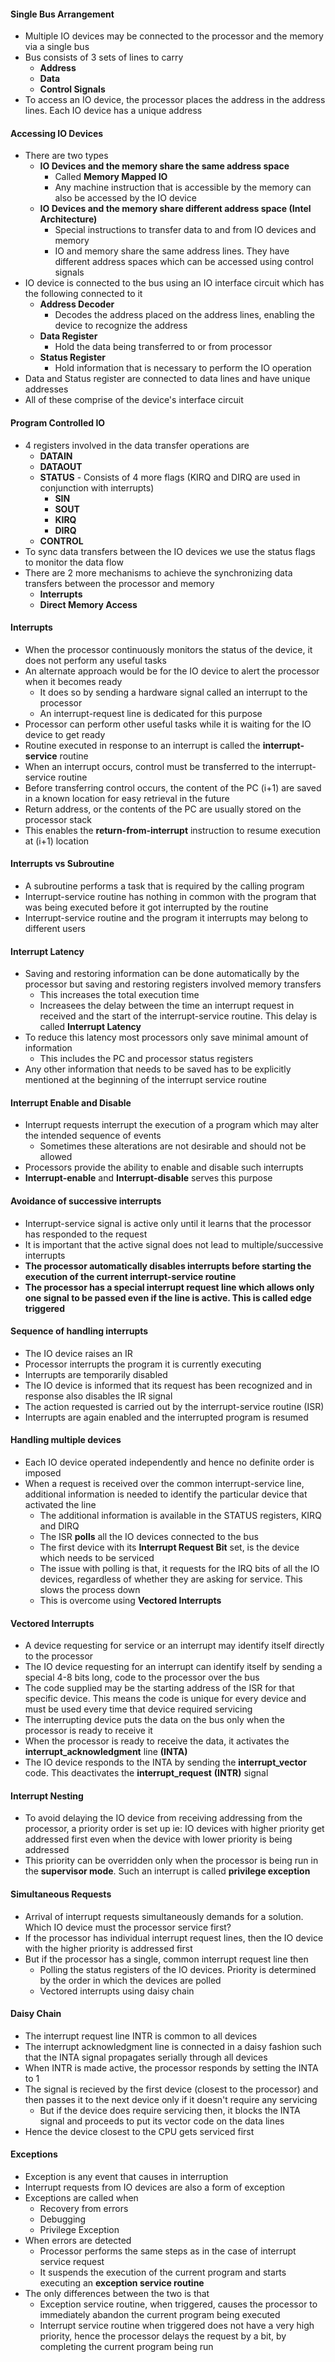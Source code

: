 #### Single Bus Arrangement 
* Multiple IO devices may be connected to the processor and the memory via a single bus 
* Bus consists of 3 sets of lines to carry 
	* **Address**
	* **Data**
	* **Control Signals**
* To access an IO device, the processor places the address in the address lines. Each IO device has a unique address

#### Accessing IO Devices
* There are two types 
	* **IO Devices and the memory share the same address space**
		* Called **Memory Mapped IO**
		* Any machine instruction that is accessible by the memory can also be accessed by the IO device
	* **IO Devices and the memory share different address space (Intel Architecture)**
		* Special instructions to transfer data to and from IO devices and memory
		* IO and memory share the same address lines. They have different address spaces which can be accessed using control signals
* IO device is connected to the bus using an IO interface circuit which has the following connected to it 
	* **Address Decoder** 
		* Decodes the address placed on the address lines, enabling the device to recognize the address
	* **Data Register**
		* Hold the data being transferred to or from processor 
	* **Status Register**
		* Hold information that is necessary to perform the IO operation
* Data and Status register are connected to data lines and have unique addresses
* All of these comprise of the device's interface circuit

#### Program Controlled IO
* 4 registers involved in the data transfer operations are 
	* **DATAIN**
	* **DATAOUT**
	* **STATUS** -  Consists of 4 more flags (KIRQ and DIRQ are used in conjunction with interrupts)
		* **SIN**
		* **SOUT**
		* **KIRQ**
		* **DIRQ**
	* **CONTROL**
* To sync data transfers between the IO devices we use the status flags to monitor the data flow
* There are 2 more mechanisms to achieve the synchronizing data transfers between the processor and memory 
	* **Interrupts**
	* **Direct Memory Access**

#### Interrupts 
* When the processor continuously monitors the status of the device, it does not perform any useful tasks
* An alternate approach would be for the IO device to alert the processor when it becomes ready 
	* It does so by sending a hardware signal called an interrupt to the processor 
	* An interrupt-request line is dedicated for this purpose
* Processor can perform other useful tasks while it is waiting for the IO device to get ready
* Routine executed in response to an interrupt is called the **interrupt-service** routine 
* When an interrupt occurs, control must be transferred to the interrupt-service routine 
* Before transferring control occurs, the content of the PC (i+1) are saved in a known location for easy retrieval in the future
* Return address, or the contents of the PC are usually stored on the processor stack
* This enables the **return-from-interrupt** instruction to resume execution at (i+1) location

#### Interrupts vs Subroutine
* A subroutine performs a task that is required by the calling program 
* Interrupt-service routine has nothing in common with the program that was being executed before it got interrupted by the routine
* Interrupt-service routine and the program it interrupts may belong to different users

#### Interrupt Latency 
* Saving and restoring information can be done automatically by the processor but saving and restoring registers involved memory transfers 
	* This increases the total execution time 
	* Increasees the delay between the time an interrupt request in received and the start of the interrupt-service routine. This delay is called **Interrupt Latency**
* To reduce this latency most processors only save minimal amount of information
	* This includes the PC and processor status registers
* Any other information that needs to be saved has to be explicitly mentioned at the beginning of the interrupt service routine

#### Interrupt Enable and Disable 
* Interrupt requests interrupt the execution of a program which may alter the intended sequence of events 
	* Sometimes these alterations are not desirable and should not be allowed 
* Processors provide the ability to enable and disable such interrupts 
* **Interrupt-enable** and **Interrupt-disable** serves this purpose

#### Avoidance of successive interrupts 
* Interrupt-service signal is active only until it learns that the processor has responded to the request
* It is important that the active signal does not lead to multiple/successive interrupts
* **The processor automatically disables interrupts before starting the execution of the current interrupt-service routine**
* **The processor has a special interrupt request line which allows only one signal to be passed even if the line is active. This is called edge triggered**

#### Sequence of handling interrupts
* The IO device raises an IR 
* Processor interrupts the program it is currently executing 
* Interrupts are temporarily disabled 
* The IO device is informed that its request has been recognized and in response also disables the IR signal
* The action requested is carried out by the interrupt-service routine (ISR)
* Interrupts are again enabled and the interrupted program is resumed 

#### Handling multiple devices 
* Each IO device operated independently and hence no definite order is imposed
* When a request is received over the common interrupt-service line, additional information is needed to identify the particular device that activated the line 
	* The additional information is available in the STATUS registers, KIRQ and DIRQ
	* The ISR **polls** all the IO devices connected to the bus 
	* The first device with its **Interrupt Request Bit** set, is the device which needs to be serviced 
	* The issue with polling is that, it requests for the IRQ bits of all the IO devices, regardless of whether they are asking for service. This slows the process down
	* This is overcome using **Vectored Interrupts**

#### Vectored Interrupts
* A device requesting for service or an interrupt may identify itself directly to the processor 
* The IO device requesting for an interrupt can identify itself by sending a special 4-8 bits long, code to the processor over the bus
* The code supplied may be the starting address of the ISR for that specific device. This means the code is unique for every device and must be used every time that device required servicing 
* The interrupting device puts the data on the bus only when the processor is ready to receive it 
* When the processor is ready to receive the data, it activates the **interrupt_acknowledgment** line **(INTA)**
* The IO device responds to the INTA by sending the **interrupt_vector** code. This deactivates the **interrupt_request** **(INTR)** signal

#### Interrupt Nesting
* To avoid delaying the IO device from receiving addressing from the processor, a priority order is set up ie: IO devices with higher priority get addressed first even when the device with lower priority is being addressed 
* This priority can be overridden only when the processor is being run in the **supervisor mode**. Such an interrupt is called **privilege exception**

#### Simultaneous Requests 
* Arrival of interrupt requests simultaneously demands for a solution. Which IO device must the processor service first?
* If the processor has individual interrupt request lines, then the IO device with the higher priority is addressed first 
* But if the processor has a single, common interrupt request line then 
	* Polling the status registers of the IO devices. Priority is determined by the order in which the devices are polled
	* Vectored interrupts using daisy chain

#### Daisy Chain 
* The interrupt request line INTR is common to all devices 
* The interrupt acknowledgment line is connected in a daisy fashion such that the INTA signal propagates serially through all devices
* When INTR is made active, the processor responds by setting the INTA to 1 
* The signal is recieved by the first device (closest to the processor) and then passes it to the next device only if it doesn't require any servicing 
	* But if the device does require servicing then, it blocks the INTA signal and proceeds to put its vector code on the data lines
* Hence the device closest to the CPU gets serviced first 

#### Exceptions
* Exception is any event that causes in interruption
* Interrupt requests from IO devices are also a form of exception
* Exceptions are called when 
	* Recovery from errors
	* Debugging 
	* Privilege Exception
* When errors are detected 
	* Processor performs the same steps as in the case of interrupt service request
	* It suspends the execution of the current program and starts executing an **exception service routine**
* The only differences between the two is that 
	* Exception service routine, when triggered, causes the processor to immediately abandon the current program being executed 
	* Interrupt service routine when triggered does not have a very high priority, hence the processor delays the request by a bit, by completing the current program being run 